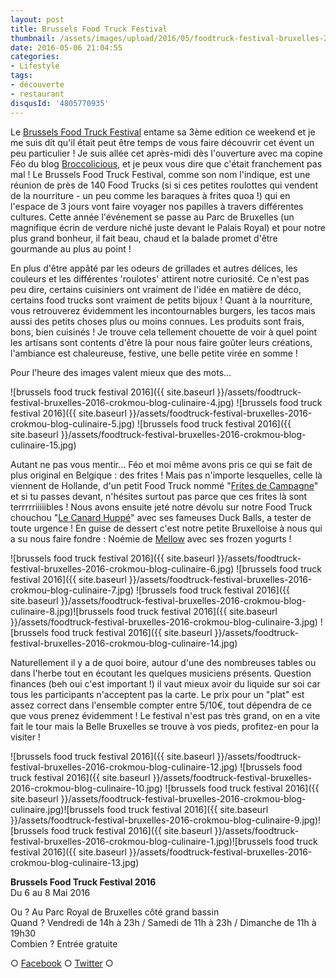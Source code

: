 ```yaml
---
layout: post
title: Brussels Food Truck Festival
thumbnail: /assets/images/upload/2016/05/foodtruck-festival-bruxelles-2016-crokmou-blog-culinaire-1.jpg
date: 2016-05-06 21:04:55
categories: 
- Lifestyle
tags: 
- découverte
- restaurant
disqusId: '4805770935'
---
```


Le [Brussels Food Truck Festival](http://www.belgianfoodtruckfestival.be) entame sa 3ème edition ce weekend et je me suis dit qu'il était peut être temps de vous faire découvrir cet évent un peu particulier ! Je suis allée cet après-midi dès l'ouverture avec ma copine Féo du blog [Broccolicious](https://broccolicious.wordpress.com/), et je peux vous dire que c'était franchement pas mal ! Le Brussels Food Truck Festival, comme son nom l'indique, est une réunion de près de 140 Food Trucks (si si ces petites roulottes qui vendent de la nourriture - un peu comme les baraques à frites quoa !) qui en l'espace de 3 jours vont faire voyager nos papilles à travers différentes cultures. Cette année l'événement se passe au Parc de Bruxelles (un magnifique écrin de verdure niché juste devant le Palais Royal) et pour notre plus grand bonheur, il fait beau, chaud et la balade promet d'être gourmande au plus au point !

En plus d'être appâté par les odeurs de grillades et autres délices, les couleurs et les différentes 'roulotes' attirent notre curiosité. Ce n'est pas peu dire, certains cuisiniers ont vraiment de l'idée en matière de déco, certains food trucks sont vraiment de petits bijoux ! Quant à la nourriture, vous retrouverez évidemment les incontournables burgers, les tacos mais aussi des petits choses plus ou moins connues. Les produits sont frais, bons, bien cuisinés ! Je trouve cela tellement chouette de voir à quel point les artisans sont contents d'être là pour nous faire goûter leurs créations, l'ambiance est chaleureuse, festive, une belle petite virée en somme !

Pour l'heure des images valent mieux que des mots...

![brussels food truck festival 2016]({{ site.baseurl }}/assets/foodtruck-festival-bruxelles-2016-crokmou-blog-culinaire-4.jpg) ![brussels food truck festival 2016]({{ site.baseurl }}/assets/foodtruck-festival-bruxelles-2016-crokmou-blog-culinaire-5.jpg) ![brussels food truck festival 2016]({{ site.baseurl }}/assets/foodtruck-festival-bruxelles-2016-crokmou-blog-culinaire-15.jpg)

Autant ne pas vous mentir... Féo et moi même avons pris ce qui se fait de plus original en Belgique : des frites ! Mais pas n'importe lesquelles, celle là viennent de Hollande, d'un petit Food Truck nommé "[Frites de Campagne](http://www.fritesdecampagne.nl)" et si tu passes devant, n'hésites surtout pas parce que ces frites là sont terrrrriiiiibles ! Nous avons ensuite jeté notre dévolu sur notre Food Truck chouchou "[Le Canard Huppé](http://www.lecanardhuppe.com/)" avec ses fameuses Duck Balls, a tester de toute urgence ! En guise de dessert c'est notre petite Bruxelloise à nous qui a su nous faire fondre : Noémie de [Mellow](http://www.welovemellow.com/) avec ses frozen yogurts !

![brussels food truck festival 2016]({{ site.baseurl }}/assets/foodtruck-festival-bruxelles-2016-crokmou-blog-culinaire-6.jpg) ![brussels food truck festival 2016]({{ site.baseurl }}/assets/foodtruck-festival-bruxelles-2016-crokmou-blog-culinaire-7.jpg) ![brussels food truck festival 2016]({{ site.baseurl }}/assets/foodtruck-festival-bruxelles-2016-crokmou-blog-culinaire-8.jpg)![brussels food truck festival 2016]({{ site.baseurl }}/assets/foodtruck-festival-bruxelles-2016-crokmou-blog-culinaire-3.jpg) ![brussels food truck festival 2016]({{ site.baseurl }}/assets/foodtruck-festival-bruxelles-2016-crokmou-blog-culinaire-14.jpg)

Naturellement il y a de quoi boire, autour d'une des nombreuses tables ou dans l'herbe tout en écoutant les quelques musiciens présents. Question finances (beh oui c'est important !) il vaut mieux avoir du liquide sur soi car tous les participants n'acceptent pas la carte. Le prix pour un "plat" est assez correct dans l'ensemble compter entre 5/10€, tout dépendra de ce que vous prenez évidemment ! Le festival n'est pas très grand, on en a vite fait le tour mais la Belle Bruxelles se trouve à vos pieds, profitez-en pour la visiter !

![brussels food truck festival 2016]({{ site.baseurl }}/assets/foodtruck-festival-bruxelles-2016-crokmou-blog-culinaire-12.jpg) ![brussels food truck festival 2016]({{ site.baseurl }}/assets/foodtruck-festival-bruxelles-2016-crokmou-blog-culinaire-10.jpg) ![brussels food truck festival 2016]({{ site.baseurl }}/assets/foodtruck-festival-bruxelles-2016-crokmou-blog-culinaire.jpg)![brussels food truck festival 2016]({{ site.baseurl }}/assets/foodtruck-festival-bruxelles-2016-crokmou-blog-culinaire-9.jpg)![brussels food truck festival 2016]({{ site.baseurl }}/assets/foodtruck-festival-bruxelles-2016-crokmou-blog-culinaire-1.jpg)![brussels food truck festival 2016]({{ site.baseurl }}/assets/foodtruck-festival-bruxelles-2016-crokmou-blog-culinaire-13.jpg)

**Brussels Food Truck Festival 2016**  
Du 6 au 8 Mai 2016

Ou ? Au Parc Royal de Bruxelles côté grand bassin  
Quand ? Vendredi de 14h à 23h / Samedi de 11h à 23h / Dimanche de 11h à 19h30  
Combien ? Entrée gratuite

○ [Facebook](https://www.facebook.com/crokmou.blog) ○ [Twitter](https://twitter.com/Crokmou) ○